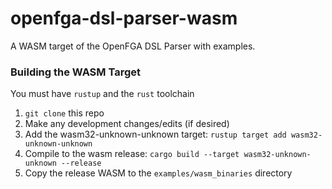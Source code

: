 # openfga-dsl-parser-wasm
A WASM target of the OpenFGA DSL Parser with examples.

### Building the WASM Target
You must have `rustup` and the `rust` toolchain
1. `git clone` this repo
1. Make any development changes/edits (if desired)
1. Add the wasm32-unknown-unknown target: `rustup target add wasm32-unknown-unknown`
1. Compile to the wasm release:  `cargo build --target wasm32-unknown-unknown --release`
1. Copy the release WASM to the `examples/wasm_binaries` directory